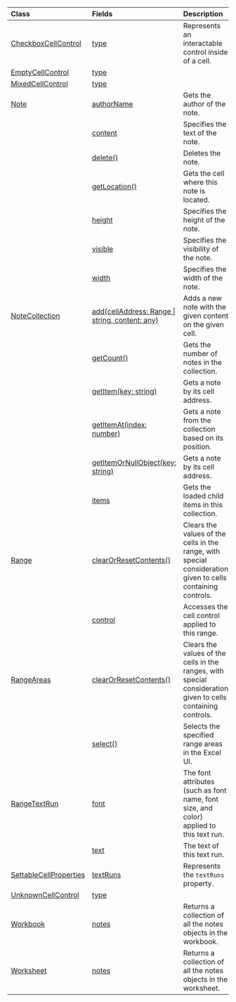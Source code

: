 | Class | Fields | Description |
|:---|:---|:---|
|[CheckboxCellControl](/javascript/api/excel/excel.checkboxcellcontrol)|[type](/javascript/api/excel/excel.checkboxcellcontrol#excel-excel-checkboxcellcontrol-type-member)|Represents an interactable control inside of a cell.|
|[EmptyCellControl](/javascript/api/excel/excel.emptycellcontrol)|[type](/javascript/api/excel/excel.emptycellcontrol#excel-excel-emptycellcontrol-type-member)||
|[MixedCellControl](/javascript/api/excel/excel.mixedcellcontrol)|[type](/javascript/api/excel/excel.mixedcellcontrol#excel-excel-mixedcellcontrol-type-member)||
|[Note](/javascript/api/excel/excel.note)|[authorName](/javascript/api/excel/excel.note#excel-excel-note-authorname-member)|Gets the author of the note.|
||[content](/javascript/api/excel/excel.note#excel-excel-note-content-member)|Specifies the text of the note.|
||[delete()](/javascript/api/excel/excel.note#excel-excel-note-delete-member(1))|Deletes the note.|
||[getLocation()](/javascript/api/excel/excel.note#excel-excel-note-getlocation-member(1))|Gets the cell where this note is located.|
||[height](/javascript/api/excel/excel.note#excel-excel-note-height-member)|Specifies the height of the note.|
||[visible](/javascript/api/excel/excel.note#excel-excel-note-visible-member)|Specifies the visibility of the note.|
||[width](/javascript/api/excel/excel.note#excel-excel-note-width-member)|Specifies the width of the note.|
|[NoteCollection](/javascript/api/excel/excel.notecollection)|[add(cellAddress: Range \| string, content: any)](/javascript/api/excel/excel.notecollection#excel-excel-notecollection-add-member(1))|Adds a new note with the given content on the given cell.|
||[getCount()](/javascript/api/excel/excel.notecollection#excel-excel-notecollection-getcount-member(1))|Gets the number of notes in the collection.|
||[getItem(key: string)](/javascript/api/excel/excel.notecollection#excel-excel-notecollection-getitem-member(1))|Gets a note by its cell address.|
||[getItemAt(index: number)](/javascript/api/excel/excel.notecollection#excel-excel-notecollection-getitemat-member(1))|Gets a note from the collection based on its position.|
||[getItemOrNullObject(key: string)](/javascript/api/excel/excel.notecollection#excel-excel-notecollection-getitemornullobject-member(1))|Gets a note by its cell address.|
||[items](/javascript/api/excel/excel.notecollection#excel-excel-notecollection-items-member)|Gets the loaded child items in this collection.|
|[Range](/javascript/api/excel/excel.range)|[clearOrResetContents()](/javascript/api/excel/excel.range#excel-excel-range-clearorresetcontents-member(1))|Clears the values of the cells in the range, with special consideration given to cells containing controls.|
||[control](/javascript/api/excel/excel.range#excel-excel-range-control-member)|Accesses the cell control applied to this range.|
|[RangeAreas](/javascript/api/excel/excel.rangeareas)|[clearOrResetContents()](/javascript/api/excel/excel.rangeareas#excel-excel-rangeareas-clearorresetcontents-member(1))|Clears the values of the cells in the ranges, with special consideration given to cells containing controls.|
||[select()](/javascript/api/excel/excel.rangeareas#excel-excel-rangeareas-select-member(1))|Selects the specified range areas in the Excel UI.|
|[RangeTextRun](/javascript/api/excel/excel.rangetextrun)|[font](/javascript/api/excel/excel.rangetextrun#excel-excel-rangetextrun-font-member)|The font attributes (such as font name, font size, and color) applied to this text run.|
||[text](/javascript/api/excel/excel.rangetextrun#excel-excel-rangetextrun-text-member)|The text of this text run.|
|[SettableCellProperties](/javascript/api/excel/excel.settablecellproperties)|[textRuns](/javascript/api/excel/excel.settablecellproperties#excel-excel-settablecellproperties-textruns-member)|Represents the `textRuns` property.|
|[UnknownCellControl](/javascript/api/excel/excel.unknowncellcontrol)|[type](/javascript/api/excel/excel.unknowncellcontrol#excel-excel-unknowncellcontrol-type-member)||
|[Workbook](/javascript/api/excel/excel.workbook)|[notes](/javascript/api/excel/excel.workbook#excel-excel-workbook-notes-member)|Returns a collection of all the notes objects in the workbook.|
|[Worksheet](/javascript/api/excel/excel.worksheet)|[notes](/javascript/api/excel/excel.worksheet#excel-excel-worksheet-notes-member)|Returns a collection of all the notes objects in the worksheet.|
